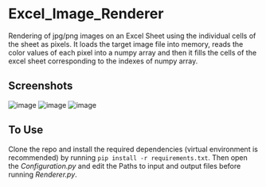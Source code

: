 # Excel_Image_Renderer
Rendering of jpg/png images on an Excel Sheet using the individual cells of the sheet as pixels. It loads the target image file into memory, reads the color values of each pixel into a numpy array and then it fills the cells of the excel sheet corresponding to the indexes of numpy array.

## Screenshots
![image](https://user-images.githubusercontent.com/73558085/132998138-6f4c6791-9e7b-41f9-9681-bf919b1b45a7.png)
![image](https://user-images.githubusercontent.com/73558085/132998154-c6d32461-d09d-4c39-9feb-d3a892889229.png)
![image](https://user-images.githubusercontent.com/73558085/132998165-8c4629cb-b831-4ce8-942f-cc43281cc96d.png)

## To Use
Clone the repo and install the required dependencies (virtual environment is recommended) by running ```pip install -r requirements.txt```. Then open the *Configuration.py* and edit the Paths to input and output files before running *Renderer.py*.

